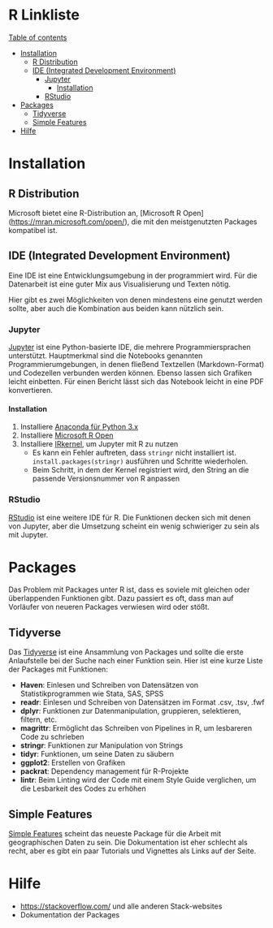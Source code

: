 
R Linkliste
===========

[Table of contents](https://tableofcontents.herokuapp.com)
- [Installation](#installation)
  - [R Distribution](#r-distribution)
  - [IDE (Integrated Development Environment)](#ide-integrated-development-environment)
    - [Jupyter](#jupyter)
      - [Installation](#installation)
    - [RStudio](#rstudio)
- [Packages](#packages)
  - [Tidyverse](#tidyverse)
  - [Simple Features](#simple-features)
- [Hilfe](#hilfe)

# Installation

## R Distribution

Microsoft bietet eine R-Distribution an, [Microsoft R Open]
(https://mran.microsoft.com/open/), die mit den meistgenutzten Packages
kompatibel ist.


## IDE (Integrated Development Environment)

Eine IDE ist eine Entwicklungsumgebung in der programmiert wird. Für die
Datenarbeit ist eine guter Mix aus Visualisierung und Texten nötig.

Hier gibt es zwei Möglichkeiten von denen mindestens eine genutzt werden
sollte, aber auch die Kombination aus beiden kann nützlich sein.

### Jupyter

[Jupyter](http://jupyter.org/) ist eine Python-basierte IDE, die mehrere
Programmiersprachen unterstützt. Hauptmerkmal sind die Notebooks genannten
Programmierumgebungen, in denen fließend Textzellen (Markdown-Format) und
Codezellen verbunden werden können. Ebenso lassen sich Grafiken leicht
einbetten. Für einen Bericht lässt sich das Notebook leicht in eine PDF
konvertieren.

#### Installation

1. Installiere [Anaconda für Python 3.x](https://www.continuum.io/downloads)
2. Installiere [Microsoft R Open](https://mran.microsoft.com/open/)
3. Installiere [IRkernel](https://github.com/IRkernel/IRkernel), um Jupyter mit
   R zu nutzen
   - Es kann ein Fehler auftreten, dass ``stringr`` nicht installiert ist.
   ``install.packages(stringr)`` ausführen und Schritte wiederholen.
   - Beim Schritt, in dem der Kernel registriert wird, den String an die
   passende Versionsnummer von R anpassen

### RStudio

[RStudio](https://www.rstudio.com/) ist eine weitere IDE für R. Die Funktionen
decken sich mit denen von Jupyter, aber die Umsetzung scheint ein wenig
schwieriger zu sein als mit Jupyter.


# Packages

Das Problem mit Packages unter R ist, dass es soviele mit gleichen oder
überlappenden Funktionen gibt. Dazu passiert es oft, dass man auf Vorläufer von
neueren Packages verwiesen wird oder stößt.

## Tidyverse

Das [Tidyverse](http://tidyverse.org/) ist eine Ansammlung von Packages und
sollte die erste Anlaufstelle bei der Suche nach einer Funktion sein. Hier ist
eine kurze Liste der Packages mit Funktionen:

- **Haven**: Einlesen und Schreiben von Datensätzen von Statistikprogrammen wie
  Stata, SAS, SPSS
- **readr**: Einlesen und Schreiben von Datensätzen im Format .csv, .tsv, .fwf
- **dplyr**: Funktionen zur Datenmanipulation, gruppieren, selektieren,
  filtern, etc.
- **magrittr**: Ermöglicht das Schreiben von Pipelines in R, um lesbareren Code
  zu schrieben
- **stringr**: Funktionen zur Manipulation von Strings
- **tidyr**: Funktionen, um seine Daten zu säubern
- **ggplot2**: Erstellen von Grafiken
- **packrat**: Dependency management für R-Projekte
- **lintr**: Beim Linting wird der Code mit einem Style Guide verglichen, um
  die Lesbarkeit des Codes zu erhöhen

## Simple Features

[Simple Features](https://github.com/r-spatial/sf) scheint das neueste Package
für die Arbeit mit geographischen Daten zu sein. Die Dokumentation ist eher
schlecht als recht, aber es gibt ein paar Tutorials und Vignettes als Links auf
der Seite.


# Hilfe

- https://stackoverflow.com/ und alle anderen Stack-websites
- Dokumentation der Packages
